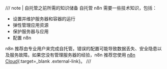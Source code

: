 /// note | 自托管之前所需的知识储备
自托管 n8n 需要一些技术知识，包括：

* 设置并维护服务器和容器的运行
* 弹性管理应用资源
* 保护服务器与应用
* 配置 n8n

n8n 推荐由专业用户来完成自托管。错误的配置可能导致数据丢失、安全隐患以及服务故障。如果您没有管理服务器的经验，n8n 推荐您使用 [n8n Cloud](https://n8n.io/cloud/){:target=_blank .external-link}。
///